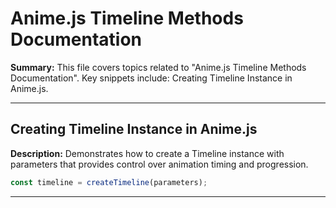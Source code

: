 # Anime.js Timeline Methods Documentation

**Summary:** This file covers topics related to "Anime.js Timeline Methods Documentation". Key snippets include: Creating Timeline Instance in Anime.js.

---

## Creating Timeline Instance in Anime.js

**Description:** Demonstrates how to create a Timeline instance with parameters that provides control over animation timing and progression.

```javascript
const timeline = createTimeline(parameters);
```

---